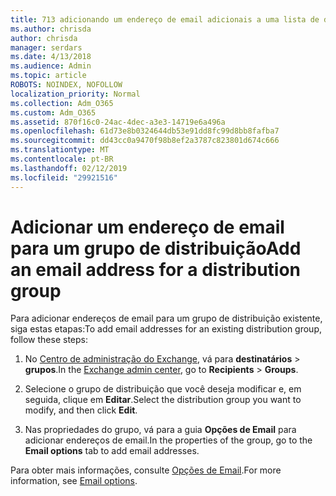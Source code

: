 ```yaml
---
title: 713 adicionando um endereço de email adicionais a uma lista de distribuição
ms.author: chrisda
author: chrisda
manager: serdars
ms.date: 4/13/2018
ms.audience: Admin
ms.topic: article
ROBOTS: NOINDEX, NOFOLLOW
localization_priority: Normal
ms.collection: Adm_O365
ms.custom: Adm_O365
ms.assetid: 870f16c0-24ac-4dec-a3e3-14719e6a496a
ms.openlocfilehash: 61d73e8b0324644db53e91dd8fc99d8bb8fafba7
ms.sourcegitcommit: dd43cc0a9470f98b8ef2a3787c823801d674c666
ms.translationtype: MT
ms.contentlocale: pt-BR
ms.lasthandoff: 02/12/2019
ms.locfileid: "29921516"
---
```

# <a name="add-an-email-address-for-a-distribution-group"></a><span data-ttu-id="65e9f-102">Adicionar um endereço de email para um grupo de distribuição</span><span class="sxs-lookup"><span data-stu-id="65e9f-102">Add an email address for a distribution group</span></span>

<span data-ttu-id="65e9f-103">Para adicionar endereços de email para um grupo de distribuição existente, siga estas etapas:</span><span class="sxs-lookup"><span data-stu-id="65e9f-103">To add email addresses for an existing distribution group, follow these steps:</span></span>
  
1. <span data-ttu-id="65e9f-104">No [Centro de administração do Exchange](https://outlook.office365.com/ecp/), vá para **destinatários** \> **grupos**.</span><span class="sxs-lookup"><span data-stu-id="65e9f-104">In the [Exchange admin center](https://outlook.office365.com/ecp/), go to **Recipients** \> **Groups**.</span></span>
    
2. <span data-ttu-id="65e9f-105">Selecione o grupo de distribuição que você deseja modificar e, em seguida, clique em **Editar**.</span><span class="sxs-lookup"><span data-stu-id="65e9f-105">Select the distribution group you want to modify, and then click **Edit**.</span></span>
    
3. <span data-ttu-id="65e9f-106">Nas propriedades do grupo, vá para a guia **Opções de Email** para adicionar endereços de email.</span><span class="sxs-lookup"><span data-stu-id="65e9f-106">In the properties of the group, go to the **Email options** tab to add email addresses.</span></span> 
    
<span data-ttu-id="65e9f-107">Para obter mais informações, consulte [Opções de Email](https://technet.microsoft.com/library/bb124513.aspx#emailoptions).</span><span class="sxs-lookup"><span data-stu-id="65e9f-107">For more information, see [Email options](https://technet.microsoft.com/library/bb124513.aspx#emailoptions).</span></span>
  

